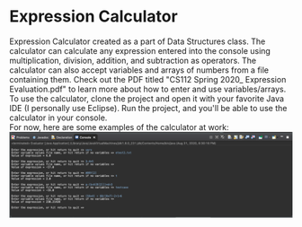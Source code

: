 # Expression Calculator
Expression Calculator created as a part of Data Structures class. The calculator can calculate any expression entered into the console using multiplication, division, addition, and subtraction as operators. The calculator can also accept variables and arrays of numbers from a file containing them. Check out the PDF titled "CS112 Spring 2020_ Expression Evaluation.pdf" to learn more about how to enter and use variables/arrays. 
<br />
To use the calculator, clone the project and open it with your favorite Java IDE (I personally use Eclipse). Run the project, and you'll be able to use the calculator in your console.
<br />
For now, here are some examples of the calculator at work:
<img src="./expression_console.png">
